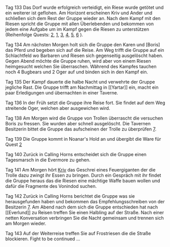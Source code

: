 Tag 133
Das Dorf wurde erfolgreich verteidigt, ein Riese wurde getötet und ein weiterer ist geflohen. Am Horizont erscheinen Kriv und Ander und schließen sich dem Rest der Gruppe wieder an. Nach dem Kampf mit den Riesen spricht die Gruppe mit allen Überlebenden und bekommen von jedem eine Aufgabe um im Kampf gegen die Riesen zu unterstützen (Reihenfolge Quests: [2](Quest%202.md), [1](Quests/Completed/Quest%201.md), [3](Quest%203.md), [4](Quest%204.md), [5](Quest%205.md), [6](Quest%206.md) ).

Tag 134
Am nächsten Morgen holt sich die Gruppe den Karen und [Boris] das Pferd und begeben sich auf die Reise. Am Weg trifft die Gruppe auf ein Schlachtfeld wo Barbaren und Riesen sich gegenseitig ausgelöscht haben. Gegen Abend möchte die Gruppe ruhen, wird aber von einem Riesen heimgesucht welchen Sie überraschen. Während des Kampfes tauchen noch 4 Bugbears und 2 Oger auf und binden sich in den Kampf ein. 

Tag 135
Der Kampf dauerte die halbe Nacht und verwehrte der Gruppe jegliche Rast. Die Gruppe trifft am Nachmittag in [[Yartar]] ein, macht ein paar Erledigungen und übernachten in einer Taverne.

Tag 136
In der Früh setzt die Gruppe ihre Reise fort. Sie findet auf dem Weg streitende Oger, welchen aber ausgewichen wird.

Tag 138
Am Morgen wird die Gruppe von Trollen überrascht die versuchen Boris zu fressen. Sie wurden aber schnell ausgelöscht. Die Tavernen Besitzerin bittet die Gruppe das aufscheinen der Trolle zu überprüfen [7](Quest%207.md). 

Tag 139
Die Gruppe kommt in Noanar's Hold an und übergibt die Ware für Quest [2](Quest%202.md)

Tag 140
Zurück in Calling Horns entscheidet sich die Gruppe einen Tagesmarsch in die Evermore zu gehen.

Tag 141
Am Morgen hört [Kriv](Kriv.md) das Geschrei eines Feuergiganten der die Trolle dazu zwingt ihr Essen zu bringen. Durch ein Gespräch mit ihr findet die Gruppe heraus das die Riesen eine mächtige Waffe bauen wollen und dafür die Fragmente des Vonindod suchen.

Tag 142
Zurück in Calling Horns berichtet die Gruppe was sie herausgefunden haben und bekommen das Empfehlungsschreiben von der Besitzerin [7](Quest%207.md). Am Abend nach dem sich die Gruppe entschieden hat nach [[Everlund]] zu Reisen treffen Sie einen Halbling auf der Straße.  Nach einer netten Konversation verbringen Sie die Nacht gemeinsam und trennen sich am Morgen wieder.

Tag 143
Auf der Weiterreise treffen Sie auf Frostriesen die die Straße blockieren. Fight to be continued ...

